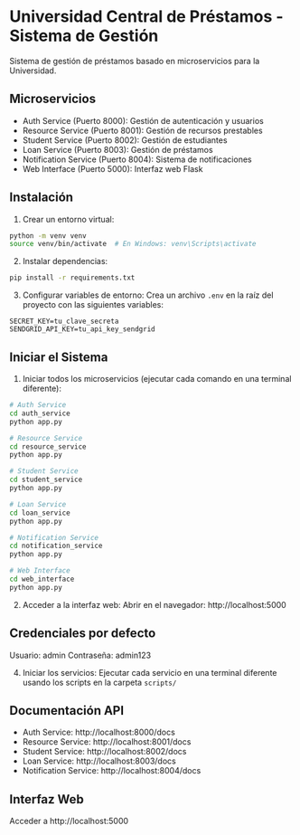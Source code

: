 # Universidad Central de Préstamos - Sistema de Gestión

Sistema de gestión de préstamos basado en microservicios para la Universidad.

## Microservicios

- Auth Service (Puerto 8000): Gestión de autenticación y usuarios
- Resource Service (Puerto 8001): Gestión de recursos prestables
- Student Service (Puerto 8002): Gestión de estudiantes
- Loan Service (Puerto 8003): Gestión de préstamos
- Notification Service (Puerto 8004): Sistema de notificaciones
- Web Interface (Puerto 5000): Interfaz web Flask

## Instalación

1. Crear un entorno virtual:
```bash
python -m venv venv
source venv/bin/activate  # En Windows: venv\Scripts\activate
```

2. Instalar dependencias:
```bash
pip install -r requirements.txt
```

3. Configurar variables de entorno:
Crea un archivo `.env` en la raíz del proyecto con las siguientes variables:
```
SECRET_KEY=tu_clave_secreta
SENDGRID_API_KEY=tu_api_key_sendgrid
```

## Iniciar el Sistema

1. Iniciar todos los microservicios (ejecutar cada comando en una terminal diferente):

```bash
# Auth Service
cd auth_service
python app.py

# Resource Service
cd resource_service
python app.py

# Student Service
cd student_service
python app.py

# Loan Service
cd loan_service
python app.py

# Notification Service
cd notification_service
python app.py

# Web Interface
cd web_interface
python app.py
```

2. Acceder a la interfaz web:
Abrir en el navegador: http://localhost:5000

## Credenciales por defecto

Usuario: admin
Contraseña: admin123

4. Iniciar los servicios:
Ejecutar cada servicio en una terminal diferente usando los scripts en la carpeta `scripts/`

## Documentación API

- Auth Service: http://localhost:8000/docs
- Resource Service: http://localhost:8001/docs
- Student Service: http://localhost:8002/docs
- Loan Service: http://localhost:8003/docs
- Notification Service: http://localhost:8004/docs

## Interfaz Web
Acceder a http://localhost:5000
